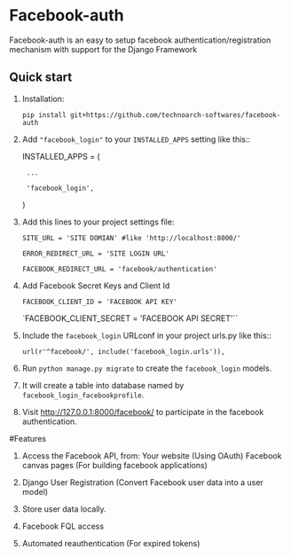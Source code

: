 # Facebook-auth
Facebook-auth is an easy to setup facebook authentication/registration
mechanism with support for the Django Framework

Quick start
-----------

1. Installation:

    `pip install git+https://github.com/technoarch-softwares/facebook-auth`

2. Add `"facebook_login"` to your `INSTALLED_APPS` setting like this::

    INSTALLED_APPS = (

        ...

        'facebook_login',

    )
    

3.   Add this lines to your project settings file:   
    
     `SITE_URL = 'SITE DOMIAN' #like 'http://localhost:8000/'`
    
     `ERROR_REDIRECT_URL = 'SITE LOGIN URL'`

     `FACEBOOK_REDIRECT_URL = 'facebook/authentication'`

4.  Add Facebook Secret Keys and Client Id    
    
     `FACEBOOK_CLIENT_ID = 'FACEBOOK API KEY'`
    
     `FACEBOOK_CLIENT_SECRET = 'FACEBOOK API SECRET'``
    
5. Include the `facebook_login` URLconf in your project urls.py like this::

    `url(r'^facebook/', include('facebook_login.urls')),`

6. Run `python manage.py migrate` to create the `facebook_login` models.

7. It will create a table into database named by `facebook_login_facebookprofile`.

8. Visit http://127.0.0.1:8000/facebook/ to participate in the facebook authentication.


#Features

1. Access the Facebook API, from:
        Your website (Using OAuth)
        Facebook canvas pages (For building facebook applications)

2. Django User Registration (Convert Facebook user data into a user model)

3. Store user data locally.

4. Facebook FQL access

5. Automated reauthentication (For expired tokens)
